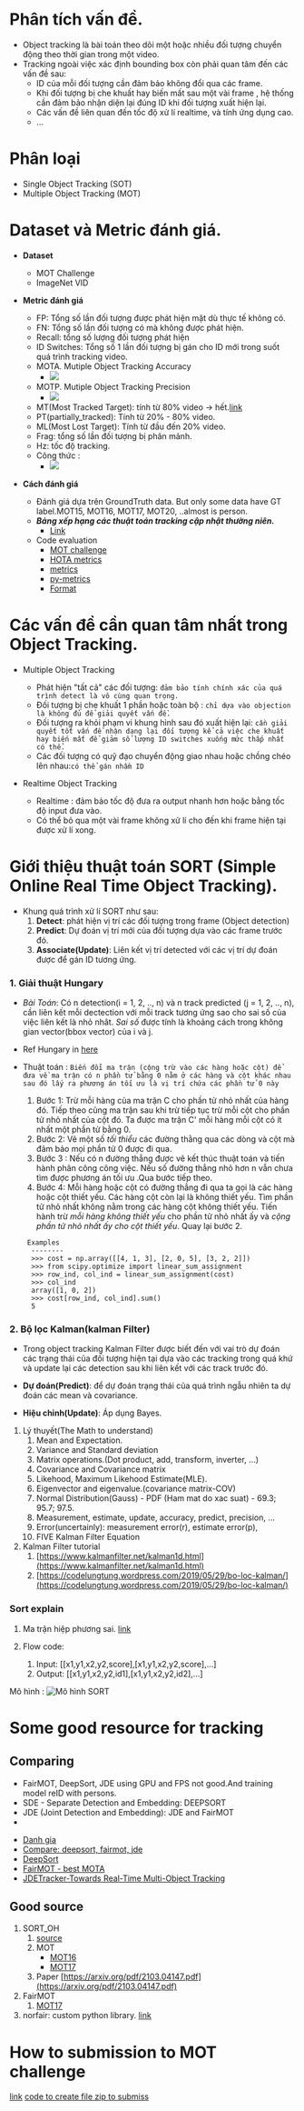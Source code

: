 # Phân tích vấn đề.

+ Object tracking là bài toán theo dõi một hoặc nhiều đối tượng chuyển động theo thời gian trong một video.
+ Tracking ngoài việc xác định bounding box còn phải quan tâm đến các vấn đề sau:
    + ID của mỗi đối tượng cần đảm bảo không đổi qua các frame.
    + Khi đối tượng bị che khuất hay biến mất sau một vài frame , hệ thống cần đảm bảo nhận diện lại đúng ID khi đối tượng xuất hiện lại.
    + Các vấn đề liên quan đến tốc độ xử lí realtime, và tính ứng dụng cao.
    + ...
    
# Phân loại 

+ Single Object Tracking (SOT)
+ Multiple Object Tracking (MOT)

# Dataset và Metric đánh giá.

+ **Dataset** 
    + MOT Challenge 
    + ImageNet VID
    
+ **Metric đánh giá** 
    + FP: Tổng số lần đối tượng được phát hiện mặt dù thực tế không có.
    + FN: Tổng số lần đối tượng có mà không được phát hiện.
    + Recall: tổng số lượng đối tượng phát hiện
    + ID Switches: Tổng số 1 lần đối tượng bị gán cho ID mới trong suốt quá trình tracking video.
    + MOTA. Mutiple Object Tracking Accuracy
      + ![](MOTA.png)
    + MOTP.  Mutiple Object Tracking Precision
      + ![](MOTP.png)
    + MT(Most Tracked Target): tính từ 80% video -> hết.[link](https://github.com/cheind/py-motmetrics)
    + PT(partially_tracked): Tính từ 20% - 80% video.
    + ML(Most Lost Target): Tính từ đầu đến 20% video.
    + Frag: tổng số lần đối tượng bị phân mảnh.
    + Hz: tốc độ tracking.
    + Công thức :
      + ![](metrics.png)

+ **Cách đánh giá**
  + Đánh giá dựa trên GroundTruth data. But only some data have GT label.MOT15, MOT16, MOT17, MOT20, ..almost is person.
  + ***Bảng xếp hạng các thuật toán tracking cập nhật thường niên.***
    + [Link](https://motchallenge.net/results/MOT17/)
  + Code evaluation
    + [MOT challenge](https://github.com/dendorferpatrick/MOTChallengeEvalKit)
    + [HOTA metrics](https://github.com/JonathonLuiten/TrackEval)
    + [metrics](https://github.com/luanshiyinyang/awesome-multiple-object-tracking#metrics)
    + [py-metrics](https://github.com/cheind/py-motmetrics)
    + [Format](https://github.com/JonathonLuiten/TrackEval/tree/master/docs/MOTChallenge-Official)
# Các vấn đề cần quan tâm nhất trong Object Tracking.

+ Multiple Object Tracking 
    + Phát hiện "tất cả" các đối tượng: ```đảm bảo tính chính xác của quá trình detect là vô cùng quan trọng.```
    + Đối tượng bị che khuất 1 phần hoặc toàn bộ : ```chỉ dựa vào objection là không đủ để giải quyết vấn đề.```
    + Đối tượng ra khỏi phạm vi khung hình sau đó xuất hiện lại: 
      ```cần giải quyết tốt vấn đề nhận dạng lại đối tượng kể cả việc che khuất hay biến mất để giảm số lượng ID switches xuống mức thấp nhất có thể.```
    + Các đối tượng có quỹ đạo chuyển động giao nhau hoặc chồng chéo lên nhau:```có thể gán nhầm ID```
  
+ Realtime Object Tracking 
    + Realtime : đảm bảo tốc độ đưa ra output nhanh hơn hoặc bằng tốc độ input đưa vào.
    + Có thể bỏ qua một vài frame không xử lí cho đến khi frame hiện tại được xử lí xong.
      
# Giới thiệu thuật toán SORT (Simple Online Real Time Object Tracking).

* Khung quá trình xử lí SORT như sau:
    1. **Detect**: phát hiện vị trí các đối tượng trong frame (Object detection)
    2. **Predict**: Dự đoán vị trí mới của đối tượng dựa vào các frame trước đó.
    3. **Associate(Update)**: Liên kết vị trí detected với các vị trí dự đoán được để gán ID tương ứng.
  

### 1. Giải thuật Hungary 
+ *Bài Toán*: Có n detection(i = 1, 2, .., n) và n track predicted (j = 1, 2, .., n), cần liên kết mỗi dectection với mỗi track tương 
ứng sao cho sai số của việc liên kết là nhỏ nhât. *Sai số* được tính là khoảng cách trong không gian vector(bbox vector) của i và j.

+ Ref Hungary in [here](https://www.youtube.com/watch?v=cQ5MsiGaDY8)

+ Thuật toán : ```Biến đổi ma trận (cộng trừ vào các hàng hoặc cột) để đưa về ma trận có n phần tử bằng 0 nằm ở các hàng và cột khác nhau 
sau đó lấy ra phương án tối ưu là vị trí chứa các phần tử 0 này ```
  1. Bước 1: Trừ mỗi hàng của ma trận C cho phần tử nhỏ nhất của hàng đó. Tiếp theo cũng ma trận sau khi trừ tiếp tục trừ mỗi cột cho phần tử nhỏ 
  nhất của cột đó. Ta được ma trận C' mỗi hàng mỗi cột có ít nhất một phần tử bằng 0.
  2. Bước 2: Vẽ một số *tối thiểu* các đường thằng qua các dòng và cột mà đảm bảo mọi phần tử 0 được đi qua. 
  3. Bước 3 : Nếu có n đường thẳng được vẽ kết thúc thuật toán và tiến hành phân công công việc. Nếu số đường thẳng nhỏ hơn n vẫn chưa tìm được phương án tối ưu .Qua bước tiếp theo.
  4. Bước 4: Mỗi hàng hoặc cột có đường thẳng đi qua ta gọi là các hàng hoặc cột thiết yếu. Các hàng cột còn lại là không thiết yếu. Tìm phần tử nhỏ nhất không nằm trong các hàng cột không thiết yếu.
  Tiến hành trừ *mỗi hàng không thiết yếu* cho phần tử nhỏ nhất ấy và *cộng phần tử nhỏ nhất ấy cho cột thiết yếu*. Quay lại bước 2.
     
  ```   
   Examples
    --------
    >>> cost = np.array([[4, 1, 3], [2, 0, 5], [3, 2, 2]])
    >>> from scipy.optimize import linear_sum_assignment
    >>> row_ind, col_ind = linear_sum_assignment(cost)
    >>> col_ind
    array([1, 0, 2])
    >>> cost[row_ind, col_ind].sum()
    5
    ```

### 2. Bộ lọc Kalman(kalman Filter)

+ Trong object tracking Kalman Filter được biết đến với vai trò dự đoán các trạng thái của đối tượng hiện tại dựa vào các tracking trong quá khứ và update lại các detection sau khi liên kết với các track trước đó.

+ **Dự đoán(Predict)**: để dự đoán trạng thái của quá trình ngẫu nhiên ta dự đoán các mean và covariance.
+ **Hiệu chỉnh(Update)**: Áp dụng Bayes. 

1. Lý thuyết(The Math to understand)
   1. Mean and Expectation.
   2. Variance and Standard deviation
   3. Matrix operations.(Dot product, add, transform, inverter, ...)
   4. Covariance and Covariance matrix
   5. Likehood, Maximum Likehood Estimate(MLE).
   6. Eigenvector and eigenvalue.(covariance matrix-COV)
   7. Normal Distribution(Gauss) - PDF (Ham mat do xac suat) - 69.3; 95.7; 97.5.
   8. Measurement, estimate, update, accuracy, predict, precision, ...
   9. Error(uncertainly): measurement error(r), estimate error(p), 
   10. FIVE Kalman Filter Equation
2. Kalman Filter tutorial 
   1. [https://www.kalmanfilter.net/kalman1d.html](https://www.kalmanfilter.net/kalman1d.html)
   2. [https://codelungtung.wordpress.com/2019/05/29/bo-loc-kalman/](https://codelungtung.wordpress.com/2019/05/29/bo-loc-kalman/)
  
### Sort explain 

1. Ma trận hiệp phương sai. [link](https://minhng.info/toan-hoc/ma-tran-hiep-phuong-sai-covariance-matrix.html)

2. Flow code:
   1. Input: [[x1,y1,x2,y2,score],[x1,y1,x2,y2,score],...]
   2. Output: [[x1,y1,x2,y2,id1],[x1,y1,x2,y2,id2],...]

Mô hình :
![Mô hình SORT ](mo_hinh_sort.png)

# Some good resource for tracking
## Comparing
* FairMOT, DeepSort, JDE using GPU and FPS not good.And training model reID with persons.
* SDE - Separate Detection and Embedding: DEEPSORT
* JDE (Joint Detection and Embedding): JDE and FairMOT
* 
+ [Danh gia](https://github.com/luanshiyinyang/awesome-multiple-object-tracking)
+ [Compare: deepsort, fairmot, jde](https://github.com/PaddlePaddle/PaddleDetection/tree/release/2.1/configs/mot)
+ [DeepSort](https://github.com/nwojke/deep_sort)
+ [FairMOT - best MOTA](https://github.com/ifzhang/FairMOT/tree/cb56feaee38e697db5a8f051c39a61edd6e09f9f)
+ [JDETracker-Towards Real-Time Multi-Object Tracking](https://github.com/Zhongdao/Towards-Realtime-MOT)

## Good source
1. SORT_OH 
   1. [source](https://github.com/mhnasseri/sort_oh/blob/main/libs/tracker.py)
   2. MOT 
      - [MOT16](https://motchallenge.net/method/MOT=4046&chl=5) 
      - [MOT17](https://motchallenge.net/method/MOT=4046&chl=10)
   3. Paper [https://arxiv.org/pdf/2103.04147.pdf](https://arxiv.org/pdf/2103.04147.pdf)
2. FairMOT 
   1. [MOT17](https://motchallenge.net/method/MOT=3015&chl=10)
3. norfair: custom python library. [link](https://github.com/tryolabs/norfair)


# How to submission to MOT challenge 
    
[link](https://motchallenge.net/instructions/)
[code to create file zip to submiss](https://github.com/mhnasseri/sort_oh/blob/main/tracker_app.py)



  


